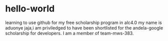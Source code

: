 # hello-world
learning to use github for my free scholarship program in alc4.0
my name is aduonye jaja,i am priviledged to have been shortlisted for the andela-google scholarship for developers.
I am a member of team-mws-383.
